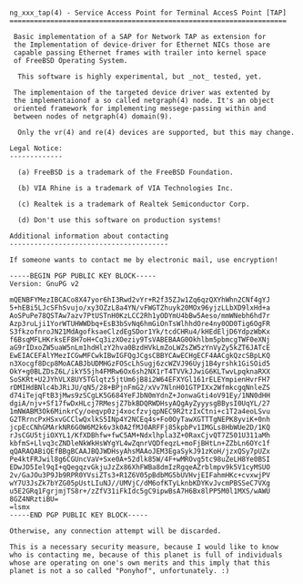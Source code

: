 <pre><code> 
ng_xxx_tap(4) - Service Access Point for Terminal AccesS Point [TAP]
====================================================================

 Basic implementation of a SAP for Network TAP as extension for  
 the Implementation of device-driver for Ethernet NICs those are
 capable passing Ethernet frames with trailer into kernel space
 of FreeBSD Operating System.   
   
  This software is highly experimental, but _not_ tested, yet.  
   
 The implementaion of the targeted device driver was extented by 
 the implementaionof a so called netgraph(4) node. It's an object 
 oriented framework for implementing messege-passing within and
 between nodes of netgraph(4) domain(9). 
 
  Only the vr(4) and re(4) devices are supported, but this may change.
  
Legal Notice: 
-------------
 
  (a) FreeBSD is a trademark of the FreeBSD Foundation. 

  (b) VIA Rhine is a trademark of VIA Technologies Inc.
  
  (c) Realtek is a trademark of Realtek Semiconductor Corp.
  
  (d) Don't use this software on production systems!
  
Additional information about contacting
---------------------------------------
      
If someone wants to contact me by electronic mail, use encryption!

-----BEGIN PGP PUBLIC KEY BLOCK-----
Version: GnuPG v2

mQENBFYMezIBCACo8X47yor6hI3Rwd2vYr+R2f35ZJw1Zq6qzQXYhWhn2CNf4gYJ
5+hEBi5LJcSFhSvujo/xy3OZzL8a4YN/vFWGTZhuyk20MOx96yjzLLbXD9lxHd+a
AoSPuPe78QSTAw7azv7PtUSTnH0KzLCC2Rh1yODYmU4bBw5Aeso/mmWNebh6hd7r
Azp3ruLji1YorWTUHWWDbq+EsB3bSvNq6hmGiOnTsWlhhdOre4ny0OD0Tig6OgFR
S3fkzofnroJN21MdAgofksaeClzdEgSDor1Yk/tcdCHRu4/kHEdEljD6YdpzWbKx
f6BsqMFLHKrksEF8H7oH+Cq3izXOeziy9TsVABEBAAG0Okhlbm5pbmcgTWF0eXNj
aG9rIDxoZW5uaW5nLm1hdHlzY2hva0BzdHVkLmZoLWZsZW5zYnVyZy5kZT6JATcE
EwEIACEFAlYMezICGwMFCwkIBwIGFQgJCgsCBBYCAwECHgECF4AACgkQzcSBpLKQ
n3Xocgf8Dcp8MoACABJbUDMHGzFOScLhSugj6zcWZVJ96Uyj1B4yrshk1GiSOid5
OkY+g0BLZDsZ6L/ikY55jh4FMRw6Ox6sh2NX1rT4TVVkJJwiG6KLTwvLpqknaRXX
SoSKRt+U2JYhVLX8UY5TGlqtz5jtUm6jB8i2W64EFXYGl161rELEYmpienHvrFH7
rDMIHdBNlc4bJRiJU/qN5/28+BPjnFmG2/xVv7NlnH01GTPIXx2WfmkcgqNnleZS
d74iTejqFtB3jMws9zSCgLK5G684YeFJbN0mYdnZ+JonwaGti4oV91Ey/1NN0dHH
dgiA/njv+Sf17fwDxHLcj7RMesjZ7bkBDQRWDHsyAQgAyZyyysgBBysI0UqYL/27
1mNWABM3Ok6MinkrCy/oeqvp0zj4xocfzvjqpNEC9R2tzIxCtni+c1T2a4eoLSvu
G2TRrncPxHSxvGCClwQxlkS5INp4Y2NCEq4s+Fo0OyTawXGTTTgNEPK8yviK+0nh
jcpEcCNhGMArkNR6G0W6M2k6v3k0A2fMJ0ARFFj85kpbPv1IMGLs8HbWUe2D/1KQ
rJsCGU5tjiOXYL1/KfXDBhfw+fwC5AM+Ndxlhpla3Z+0RaxCjvQT7Z501U311aMh
kbfmS+Llvq3cZNDleNkWkHsWYgYL4wZqnrVQDfeqzL+moFjBHtLn+ZZbLn6OYc1f
qQARAQABiQEfBBgBCAAJBQJWDHsyAhsMAAoJEM3EgaSykJ91zKoH/jzxQSy7pUZx
Pe4ktFRJwil8g6CGUncVaV+Sxe0A+52dlk85W/4F+wMROvg5tc98uZeLH8Ye0BSI
EDwJD5Iel9qI+qQegqzvGkjuJzZx86XhFWBa8dmIzRgqeAZrblmpv9k5V1cyMSUO
2v/GaJOu3P9Jb9RPR0YVsiZTs3+R1Z6V05pBdbMG5bUVHvjEIFahmHKc+cvxwjPV
wY7U3JsZk7bYZG05pUstLIuNJ//UMVjC/dM6ofKTyLknbKDYKvJvcmPBSSeC7VXg
u5E2GRq1FgrjmjTS8r+/zZfV31iFkIdc5gC9ipwBsA7H6Bx8lPP5M0l1MXS/wAWU
8GZ4NRztiBU=
=lsmx
-----END PGP PUBLIC KEY BLOCK-----

Otherwise, any connection attempt will be discarded. 

This is a necessary security measure, because I would like to know 
who is contacting me, because of this planet is full of individuals 
whose are operating on one's own merits and this imply that this 
planet is not a so called "Ponyhof", unfortunately. :)
</code></pre>
